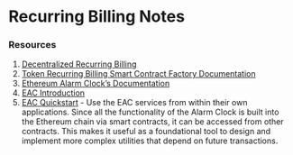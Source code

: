 # Recurring Billing Notes

### Resources
1. [Decentralized Recurring Billing](https://hackernoon.com/payments-of-tomorrow-decentralized-recurring-billing-47d126d895fd)
2. [Token Recurring Billing Smart Contract Factory Documentation](https://github.com/dreamteam-gg/smart-contracts/blob/master/contracts/token/TokenRecurringBilling.md)
3. [Ethereum Alarm Clock’s Documentation](https://ethereum-alarm-clock.readthedocs.io/en/latest/)
4. [EAC Introduction](https://ethereum-alarm-clock.readthedocs.io/en/latest/introduction.html)
5. [EAC Quickstart](https://ethereum-alarm-clock.readthedocs.io/en/latest/quickstart.html) - Use the EAC services from within their own applications. Since all the functionality of the Alarm Clock is built into the Ethereum chain via smart contracts, it can be accessed from other contracts. This makes it useful as a foundational tool to design and implement more complex utilities that depend on future transactions.
